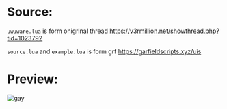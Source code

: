 # Source:
`uwuware.lua` is form onigrinal thread
https://v3rmillion.net/showthread.php?tid=1023792

`source.lua`  and `example.lua`  is form grf
https://garfieldscripts.xyz/uis

# Preview:
![gay](https://raw.githubusercontent.com/GhostDuckyy/Ui-Librarys/main/Jans%20Library/image.png)
